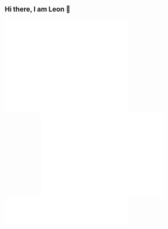 ## Hi there, I am Leon 👋

[<img align="left" width="390" alt="🦑" src="/github-metrics.svg" >](#)
[<img align="right" width="390" alt="🦑" src="/metrics.plugin.isocalendar.svg" >](#)
[<img align="left" width="390" alt="🦑" src="/metrics.plugin.languages.svg" >](#)

